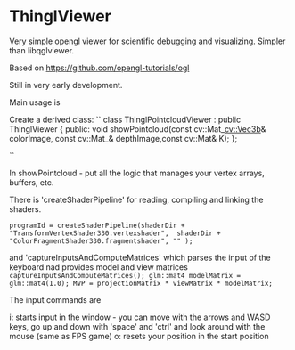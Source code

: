 # ThinglViewer
Very simple opengl viewer for scientific debugging and visualizing. Simpler than libqglviewer. 

Based on https://github.com/opengl-tutorials/ogl

Still in very early development.

Main usage is 

Create a derived class:
``
class ThinglPointcloudViewer : public ThinglViewer {
    public:
        void showPointcloud(const cv::Mat_<cv::Vec3b>& colorImage, const cv::Mat_<unsigned short>& depthImage,const cv::Mat& K);
};

``

In showPointcloud - put all the logic that manages your vertex arrays, buffers, etc.

There is 'createShaderPipeline' for reading, compiling and linking the shaders.

``
programId = createShaderPipeline(shaderDir + "TransformVertexShader330.vertexshader", 
                                         shaderDir + "ColorFragmentShader330.fragmentshader", "" );
``

and 'captureInputsAndComputeMatrices' which parses the input of the keyboard nad provides model and view matrices 
``
   captureInputsAndComputeMatrices();
        glm::mat4 modelMatrix = glm::mat4(1.0);
        MVP = projectionMatrix * viewMatrix * modelMatrix;
``       

The input commands are

i: starts input in the window - you can move with the arrows and WASD keys, go up and down with 'space' and 'ctrl' and look around with the mouse (same as FPS game)
o: resets your position in the start position
